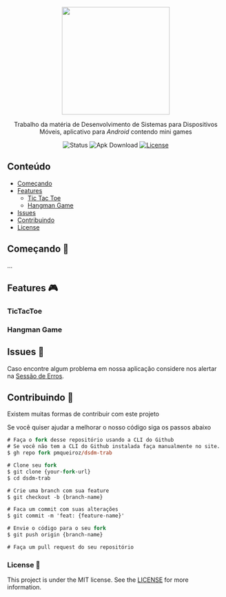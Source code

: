 <div align="center">

<img width="250px" align="center" src="https://raw.githubusercontent.com/pmqueiroz/dsdm-trab/master/.github/logo.svg"></img>

<p align="center">
    Trabalho da matéria de Desenvolvimento de Sistemas para Dispositivos Móveis, aplicativo para <i>Android</i> contendo mini games 
</p>

![Status][status-badge]
![Apk Download][proffy-apk-badge]
[![License][license-badge]][license-url]

</div>

## Conteúdo
* [Começando](#Começando-)
* [Features](#Features-)
    * [Tic Tac Toe](#TicTacToe)
    * [Hangman Game](#Hangman-Game)
* [Issues](#Issues-)
* [Contribuindo](#Contribuindo-)
* [License](#License-)
## Começando 🚀
...
## Features 🎮
### TicTacToe
### Hangman Game
## Issues 🐛
Caso encontre algum problema em nossa aplicação considere nos alertar na [Sessão de Erros][issues-url].
## Contribuindo 🤝
Existem muitas formas de contribuir com este projeto

Se você quiser ajudar a melhorar o nosso código siga os passos abaixo

```ps
# Faça o fork desse repositório usando a CLI do Github
# Se você não tem a CLI do Github instalada faça manualmente no site.
$ gh repo fork pmqueiroz/dsdm-trab

# Clone seu fork
$ git clone {your-fork-url}
$ cd dsdm-trab

# Crie uma branch com sua feature
$ git checkout -b {branch-name}

# Faca um commit com suas alterações
$ git commit -m 'feat: {feature-name}'

# Envie o código para o seu fork
$ git push origin {branch-name}

# Faça um pull request do seu repositório
```

[status-badge]: https://img.shields.io/badge/status-building-important?logo=tool
[proffy-apk-badge]: https://img.shields.io/badge/Apk-download-important?logo=android&color=%233575F8
[license-badge]: https://img.shields.io/github/license/pmqueiroz/dsdm-trab?color=%233575F8
[license-url]: https://github.com/pmqueiroz/dsdm-trab/blob/master/LICENSE
[issues-url]: https://github.com/pmqueiroz/dsdm-trab/issues

### License 📝
This project is under the MIT license. See the [LICENSE][license-url] for more information.